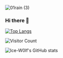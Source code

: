 ![01rain (3)](https://user-images.githubusercontent.com/88833541/234557176-65170a38-f59b-4745-b672-cde1d9f36626.jpg)


### Hi there 👋

[![Top Langs](https://github-readme-stats.vercel.app/api/top-langs/?username=Ice-W0lf&theme=tokyonight)](https://github.com/Ice-W0lf/github-readme-stats)

![Visitor Count](https://profile-counter.glitch.me/Ice-W0lf/count.svg)

![Ice-W0lf's GitHub stats](https://github-readme-stats.vercel.app/api?username=Ice-W0lf&show_icons=true&theme=tokyonight)

<!--
**Ice-W0lf/Ice-W0lf** is a ✨ _special_ ✨ repository because its `README.md` (this file) appears on your GitHub profile.

Here are some ideas to get you started:

- 🔭 I’m currently working on ...
- 🌱 I’m currently learning ...
- 👯 I’m looking to collaborate on ...
- 🤔 I’m looking for help with ...
- 💬 Ask me about ...
- 📫 How to reach me: ...
- 😄 Pronouns: ...
- ⚡ Fun fact: ...
-->
